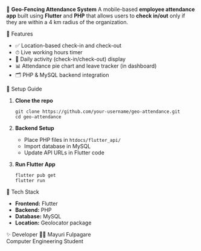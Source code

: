 📍 **Geo-Fencing Attendance System**
A mobile-based **employee attendance app** built using **Flutter** and **PHP** that allows users to **check in/out** only if they are within a 4 km radius of the organization.

🔧 Features
- ✅ Location-based check-in and check-out  
- ⏱ Live working hours timer  
- 📅 Daily activity (check-in/check-out) display  
- 📊 Attendance pie chart and leave tracker (in dashboard)  
- 🗂 PHP & MySQL backend integration  

🚀 Setup Guide
1. **Clone the repo**
   ```
   git clone https://github.com/your-username/geo-attendance.git
   cd geo-attendance
   ```

2. **Backend Setup**
   - Place PHP files in `htdocs/flutter_api/`
   - Import database in MySQL
   - Update API URLs in Flutter code

3. **Run Flutter App**
   ```
   flutter pub get
   flutter run
   ```

📁 Tech Stack
- **Frontend:** Flutter  
- **Backend:** PHP  
- **Database:** MySQL  
- **Location:** Geolocator package  

✨ Developer
👩‍💻 Mayuri Fulpagare  
Computer Engineering Student
